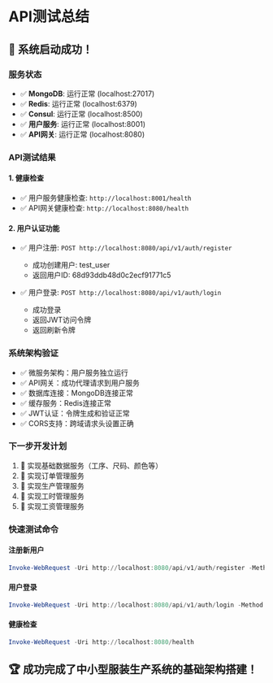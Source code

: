 # API测试总结

## 🎉 系统启动成功！

### 服务状态
- ✅ **MongoDB**: 运行正常 (localhost:27017)
- ✅ **Redis**: 运行正常 (localhost:6379)  
- ✅ **Consul**: 运行正常 (localhost:8500)
- ✅ **用户服务**: 运行正常 (localhost:8001)
- ✅ **API网关**: 运行正常 (localhost:8080)

### API测试结果

#### 1. 健康检查
- ✅ 用户服务健康检查: `http://localhost:8001/health`
- ✅ API网关健康检查: `http://localhost:8080/health`

#### 2. 用户认证功能
- ✅ 用户注册: `POST http://localhost:8080/api/v1/auth/register`
  - 成功创建用户: test_user
  - 返回用户ID: 68d93ddb48d0c2ecf91771c5
  
- ✅ 用户登录: `POST http://localhost:8080/api/v1/auth/login`
  - 成功登录
  - 返回JWT访问令牌
  - 返回刷新令牌

### 系统架构验证
- ✅ 微服务架构：用户服务独立运行
- ✅ API网关：成功代理请求到用户服务
- ✅ 数据库连接：MongoDB连接正常
- ✅ 缓存服务：Redis连接正常
- ✅ JWT认证：令牌生成和验证正常
- ✅ CORS支持：跨域请求头设置正确

### 下一步开发计划
1. 🔄 实现基础数据服务（工序、尺码、颜色等）
2. 🔄 实现订单管理服务
3. 🔄 实现生产管理服务
4. 🔄 实现工时管理服务
5. 🔄 实现工资管理服务

### 快速测试命令

#### 注册新用户
```powershell
Invoke-WebRequest -Uri http://localhost:8080/api/v1/auth/register -Method POST -Body '{"username":"new_user","email":"new@example.com","password":"password123","full_name":"New User"}' -ContentType "application/json"
```

#### 用户登录
```powershell
Invoke-WebRequest -Uri http://localhost:8080/api/v1/auth/login -Method POST -Body '{"username":"test_user","password":"password123"}' -ContentType "application/json"
```

#### 健康检查
```powershell
Invoke-WebRequest -Uri http://localhost:8080/health
```

## 🏆 成功完成了中小型服装生产系统的基础架构搭建！
